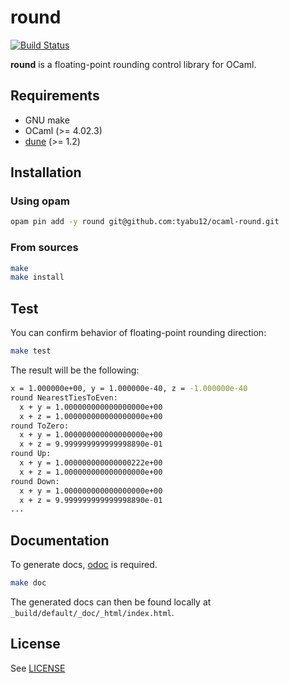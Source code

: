 # round

[![Build Status](https://travis-ci.org/tyabu12/ocaml-round.svg?branch=master)](https://travis-ci.org/tyabu12/ocaml-round)

**round** is a floating-point rounding control library for OCaml.

## Requirements

* GNU make
* OCaml (>= 4.02.3)
* [dune](https://github.com/ocaml/dune) (>= 1.2)

## Installation

### Using opam

```sh
opam pin add -y round git@github.com:tyabu12/ocaml-round.git
```

### From sources

```sh
make
make install
```

## Test

You can confirm behavior of floating-point rounding direction:

```sh
make test
```

The result will be the following:

```sh
x = 1.000000e+00, y = 1.000000e-40, z = -1.000000e-40
round NearestTiesToEven:
  x + y = 1.000000000000000000e+00
  x + z = 1.000000000000000000e+00
round ToZero:
  x + y = 1.000000000000000000e+00
  x + z = 9.999999999999998890e-01
round Up:
  x + y = 1.000000000000000222e+00
  x + z = 1.000000000000000000e+00
round Down:
  x + y = 1.000000000000000000e+00
  x + z = 9.999999999999998890e-01
...
```

## Documentation

To generate docs, [odoc](https://github.com/ocaml/odoc) is required.

```sh
make doc
```

The generated docs can then be found locally at
`_build/default/_doc/_html/index.html`.

## License

See [LICENSE](LICENSE.md)
